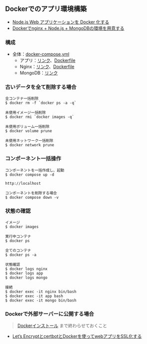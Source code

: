 ## Dockerでのアプリ環境構築

- [Node.js Web アプリケーションを Docker 化する](https://nodejs.org/ja/docs/guides/nodejs-docker-webapp/)
- [Dockerでnginx + Node.js + MongoDBの環境を用意する](https://zenn.dev/cizneeh/articles/nginx-node-mongo-docker-example)

### 構成
- 全体：[docker-compose.yml](docker-compose.yml)
  - アプリ：[リンク](./app/)、[Dockerfile](./app/Dockerfile)
  - Nginx：[リンク](./nginx/)、[Dockerfile](./nginx/Dockerfile)
  - MongoDB：[リンク](./mongo/)

### 古いデータを全て削除する場合

```
全コンテナ一括削除
$ docker rm -f `docker ps -a -q`

未使用イメージ一括削除
$ docker rmi `docker images -q`

未使用ボリューム一括削除
$ docker volume prune

未使用ネットワーク一括削除
$ docker network prune
```

### コンポーネント一括操作

```
コンポーネントを一括作成し、起動
$ docker compose up -d

http://localhost

コンポーネントを削除する場合
$ docker compose down -v
```

### 状態の確認

```
イメージ
$ docker images

実行中コンテナ
$ docker ps

全てのコンテナ
$ docker ps -a

状態確認
$ docker logs nginx
$ docker logs app
$ docker logs mongo

接続
$ docker exec -it nginx bin/bash
$ docker exec -it app bash
$ docker exec -it mongo bin/bash
```

### Dockerで外部サーバーに公開する場合

> [Dockerインストール](https://github.com/develop986/ubuntu_server/blob/main/02.Docker.md) まで終わらせておくこと


- [Let’s EncryptとcertbotとDockerを使ってwebアプリをSSL化する](https://blog.panicblanket.com/archives/6759)

```
```